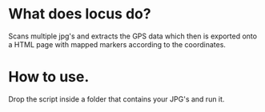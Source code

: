 # What does locus do?
Scans multiple jpg's and extracts the GPS data which then is exported onto a HTML page with mapped markers according to the coordinates.

# How to use.
Drop the script inside a folder that contains your JPG's and run it.
